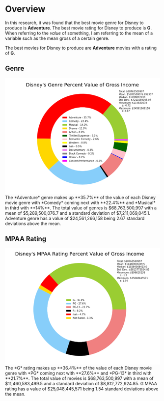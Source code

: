 # Overview
In this research, it was found that the best movie genre for Disney to produce is **Adventure**.  The best movie rating for Disney to produce is **G**.  When referring to the *value* of something, I am referring to the mean of a variable such as the mean gross of a certain genre.

The best movies for Disney to produce are **Adventure** movies with a rating of **G**.

## Genre
<img src="genre_percent_value.png">
The *Adventure* genre makes up **35.7%** of the value of each Disney movie genre with *Comedy* coming next with **22.4%** and *Musical* in third with **14%**.
The total value of genres is $68,763,500,997 with a mean of $5,289,500,076.7 and a standard deviation of $7,211,069,045.1.  Adventure genre has a value of $24,561,266,158 being 2.67 standard deviations above the mean.

## MPAA Rating
<img src="rating_percent_value.png">
The *G* rating makes up **36.4%** of the value of each Disney movie genre with *PG* coming next with **27.6%** and *PG-13* in third with **21.7%**.
The total value of movies is $68,763,500,997 with a mean of $11,460,583,499.5 and a standard deviation of $8,812,772,924.85.  G MPAA rating has a value of $25,048,445,571 being 1.54 standard deviations above the mean.